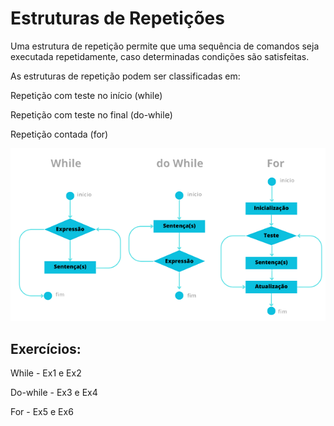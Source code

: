 <h1>Estruturas de Repetições</h1>

<p>Uma estrutura de repetição permite que uma sequência de 
comandos seja executada repetidamente, caso determinadas condições são satisfeitas.</p>

<p>
As estruturas de repetição podem ser classificadas em:</p>

<p>Repetição com teste no início (while)</p>
<p>Repetição com teste no final (do-while)</p>
<p>Repetição contada (for)</p>

<img src="../../assets/Estruturas.png" />

<h2>Exercícios:</h2>

<p>While - Ex1 e Ex2 </p>
<p>Do-while - Ex3 e Ex4</p>
<p>For - Ex5 e Ex6</p>

